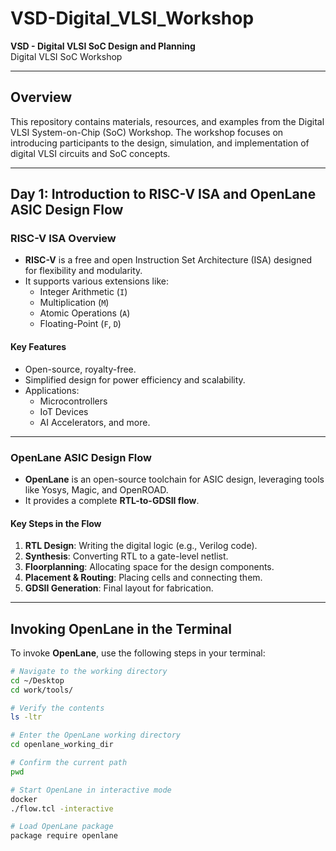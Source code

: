 # VSD-Digital_VLSI_Workshop
**VSD - Digital VLSI SoC Design and Planning**  
Digital VLSI SoC Workshop  

---

## **Overview**
This repository contains materials, resources, and examples from the Digital VLSI System-on-Chip (SoC) Workshop. The workshop focuses on introducing participants to the design, simulation, and implementation of digital VLSI circuits and SoC concepts.

---

## **Day 1: Introduction to RISC-V ISA and OpenLane ASIC Design Flow**

### **RISC-V ISA Overview**
- **RISC-V** is a free and open Instruction Set Architecture (ISA) designed for flexibility and modularity.
- It supports various extensions like:
  - Integer Arithmetic (`I`)
  - Multiplication (`M`)
  - Atomic Operations (`A`)
  - Floating-Point (`F`, `D`)

#### **Key Features**
- Open-source, royalty-free.
- Simplified design for power efficiency and scalability.
- Applications:
  - Microcontrollers
  - IoT Devices
  - AI Accelerators, and more.

---

### **OpenLane ASIC Design Flow**
- **OpenLane** is an open-source toolchain for ASIC design, leveraging tools like Yosys, Magic, and OpenROAD.
- It provides a complete **RTL-to-GDSII flow**.

#### **Key Steps in the Flow**
1. **RTL Design**: Writing the digital logic (e.g., Verilog code).
2. **Synthesis**: Converting RTL to a gate-level netlist.
3. **Floorplanning**: Allocating space for the design components.
4. **Placement & Routing**: Placing cells and connecting them.
5. **GDSII Generation**: Final layout for fabrication.

---

## **Invoking OpenLane in the Terminal**

To invoke **OpenLane**, use the following steps in your terminal:

```bash
# Navigate to the working directory
cd ~/Desktop
cd work/tools/

# Verify the contents
ls -ltr

# Enter the OpenLane working directory
cd openlane_working_dir

# Confirm the current path
pwd

# Start OpenLane in interactive mode
docker
./flow.tcl -interactive

# Load OpenLane package
package require openlane
